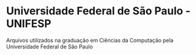 # Universidade Federal de São Paulo - UNIFESP
Arquivos utilizados na graduação em Ciências da Computação pela Universidade Federal de São Paulo
